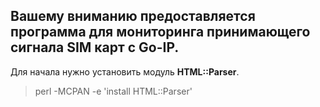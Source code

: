 Вашему вниманию предоставляется программа для мониторинга принимающего сигнала SIM карт с Go-IP.
-----------

Для начала нужно установить модуль **HTML::Parser**.

> perl -MCPAN -e 'install HTML::Parser'

  
  
